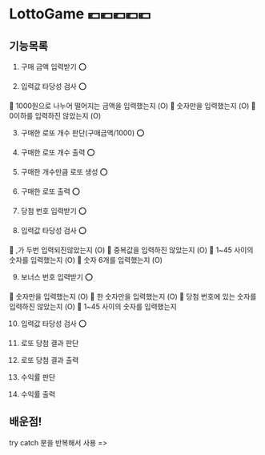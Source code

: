 # LottoGame 💶💶💶💶💶

## 기능목록

1. 구매 금액 입력받기 ⭕️

2. 입력값 타당성 검사 ⭕️

🚨 1000원으로 나누어 떨어지는 금액을 입력했는지 (O)
🚨 숫자만을 입력했는지 (O)
🚨 0이하를 입력하진 않았는지 (O)

3. 구매한 로또 개수 판단(구매금액/1000) ⭕️

4. 구매한 로또 개수 출력 ⭕️

5. 구매한 개수만큼 로또 생성 ⭕️

6. 구매한 로또 출력 ⭕️

7. 당첨 번호 입력받기 ⭕️

8. 입력값 타당성 검사 ⭕️

🚨 ,가 두번 입력되진않았는지 (O)
🚨 중복값을 입력하진 않았는지 (O)
🚨 1~45 사이의 숫자를 입력했는지 (O)
🚨 숫자 6개를 입력했는지 (O)

9. 보너스 번호 입력받기 ⭕️

🚨 숫자만을 입력했는지 (O)
🚨 한 숫자만을 입력했는지 (O)
🚨 당첨 번호에 있는 숫자를 입력하진 않았는지 (O)
🚨 1~45 사이의 숫자를 입력했는지

10. 입력값 타당성 검사 ⭕️

11. 로또 당첨 결과 판단

12. 로또 당첨 결과 출력

13. 수익률 판단

14. 수익률 출력

## 배운점!

try catch 문을 반복해서 사용 =>
